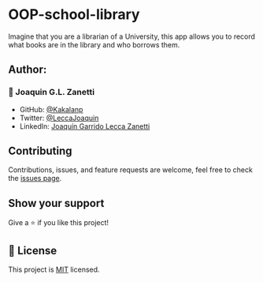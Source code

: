 # OOP-school-library
Imagine that you are a librarian of a University, this app allows you to record what books are in the library and who borrows them.

## Author:

### :bust_in_silhouette: Joaquin G.L. Zanetti
- GitHub: [@Kakalanp](https://github.com/Kakalanp)
- Twitter: [@LeccaJoaquin](https://twitter.com/LeccaJoaquin)
- LinkedIn: [Joaquín Garrido Lecca Zanetti](https://www.linkedin.com/in/joaquin-garrido-lecca-zanetti/)

## Contributing
Contributions, issues, and feature requests are welcome, feel free to check the [issues page](../../issues/).

## Show your support
Give a :star:️ if you like this project!

## :memo: License
This project is [MIT](./MIT.md) licensed.
